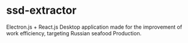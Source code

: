 # ssd-extractor
Electron.js + React.js Desktop application made for the improvement of work efficiency, targeting Russian seafood Production. 
